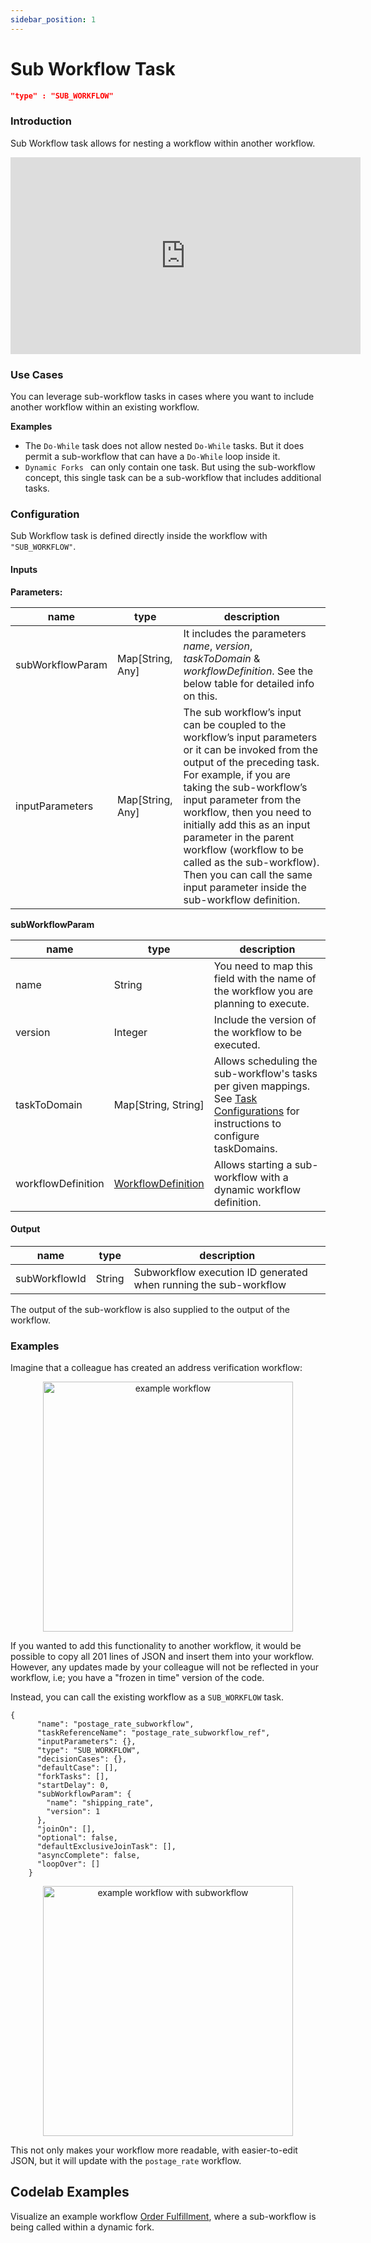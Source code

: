 ```yaml
---
sidebar_position: 1
---
```

# Sub Workflow Task
```json
"type" : "SUB_WORKFLOW"
```
### Introduction
Sub Workflow task allows for nesting a workflow within another workflow.

<p align="center"><iframe width="560" height="315" src="https://www.youtube.com/embed/qRIu-bEn6kk" title="YouTube video player" frameborder="0" allow="accelerometer; autoplay; clipboard-write; encrypted-media; gyroscope; picture-in-picture" allowfullscreen></iframe></p>

### Use Cases

You can leverage sub-workflow tasks in cases where you want to include another workflow within an existing workflow.

**Examples**
* The ```Do-While``` task does not allow nested ```Do-While``` tasks.  But  it does permit a sub-workflow that can have a ```Do-While``` loop inside it.
* ```Dynamic Forks ``` can only contain one task. But using the sub-workflow concept, this single task can be a sub-workflow that includes additional tasks.

### Configuration

Sub Workflow task is defined directly inside the workflow with `"SUB_WORKFLOW"`.

#### Inputs

**Parameters:**

|name|type|description|
|---|---|---|
| subWorkflowParam | Map[String, Any] | It includes the parameters _name_, _version_, _taskToDomain_ & _workflowDefinition_. See the below table for detailed info on this. |
| inputParameters | Map[String, Any] | The sub workflow’s input can be coupled to the workflow’s input parameters or it can be invoked from the output of the preceding task. For example, if you are taking the sub-workflow’s input parameter from the workflow, then you need to initially add this as an input parameter in the parent workflow (workflow to be called as the sub-workflow). Then you can call the same input parameter inside the sub-workflow definition. |

**subWorkflowParam**

|name|type|description|
|---|---|---|
| name | String | You need to map this field with the name of the workflow you are planning to execute. |
| version | Integer | Include the version of the workflow to be executed. |
| taskToDomain | Map[String, String] | Allows scheduling the sub-workflow's tasks per given mappings. See [Task Configurations](/content/docs/how-tos/Tasks/task-configurations) for instructions to configure taskDomains. |
| workflowDefinition | [WorkflowDefinition](/content/docs/how-tos/Workflows/create-workflow) | Allows starting a sub-workflow with a dynamic workflow definition. |

#### Output

|name|type|description|
|---|---|---|
| subWorkflowId | String | Subworkflow execution ID generated when running the sub-workflow |

The output of the sub-workflow is also supplied to the output of the workflow.

### Examples

Imagine that a colleague has created an address verification workflow:

<p align="center"><img src="/content/img/postage_rate_workflow.png" alt="example workflow" width="400" style={{paddingBottom: 40, paddingTop: 40}} /></p>

If you wanted to add this functionality to another workflow, it would be possible to copy all 201 lines of JSON and insert them into your workflow.  However, any updates made by your colleague will not be reflected in your workflow, i.e; you have a "frozen in time" version of the code.

Instead, you can call the existing workflow as a ```SUB_WORKFLOW``` task.  

```
{
      "name": "postage_rate_subworkflow",
      "taskReferenceName": "postage_rate_subworkflow_ref",
      "inputParameters": {},
      "type": "SUB_WORKFLOW",
      "decisionCases": {},
      "defaultCase": [],
      "forkTasks": [],
      "startDelay": 0,
      "subWorkflowParam": {
        "name": "shipping_rate",
        "version": 1
      },
      "joinOn": [],
      "optional": false,
      "defaultExclusiveJoinTask": [],
      "asyncComplete": false,
      "loopOver": []
    }

```

<p align="center"><img src="/content/img/subworkflow_in_action.png" alt="example workflow with subworkflow" width="400" style={{paddingBottom: 40, paddingTop: 40}} /></p>

This not only makes your workflow more readable, with easier-to-edit JSON, but it will update with the ```postage_rate``` workflow.


## Codelab Examples

Visualize an example workflow [Order Fulfillment](https://orkes.io/content/docs/codelab/orderfulfillment6#subworkflow), where a sub-workflow is being called within a dynamic fork. 
